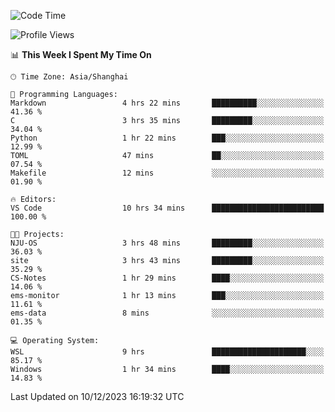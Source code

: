<!--START_SECTION:waka-->
![Code Time](http://img.shields.io/badge/Code%20Time-1%2C430%20hrs%2026%20mins-blue)

![Profile Views](http://img.shields.io/badge/Profile%20Views-1-blue)

📊 **This Week I Spent My Time On** 

```text
🕑︎ Time Zone: Asia/Shanghai

💬 Programming Languages: 
Markdown                 4 hrs 22 mins       ██████████░░░░░░░░░░░░░░░   41.36 % 
C                        3 hrs 35 mins       █████████░░░░░░░░░░░░░░░░   34.04 % 
Python                   1 hr 22 mins        ███░░░░░░░░░░░░░░░░░░░░░░   12.99 % 
TOML                     47 mins             ██░░░░░░░░░░░░░░░░░░░░░░░   07.54 % 
Makefile                 12 mins             ░░░░░░░░░░░░░░░░░░░░░░░░░   01.90 % 

🔥 Editors: 
VS Code                  10 hrs 34 mins      █████████████████████████   100.00 % 

🐱‍💻 Projects: 
NJU-OS                   3 hrs 48 mins       █████████░░░░░░░░░░░░░░░░   36.03 % 
site                     3 hrs 43 mins       █████████░░░░░░░░░░░░░░░░   35.29 % 
CS-Notes                 1 hr 29 mins        ████░░░░░░░░░░░░░░░░░░░░░   14.06 % 
ems-monitor              1 hr 13 mins        ███░░░░░░░░░░░░░░░░░░░░░░   11.61 % 
ems-data                 8 mins              ░░░░░░░░░░░░░░░░░░░░░░░░░   01.35 % 

💻 Operating System: 
WSL                      9 hrs               █████████████████████░░░░   85.17 % 
Windows                  1 hr 34 mins        ████░░░░░░░░░░░░░░░░░░░░░   14.83 % 
```


 Last Updated on 10/12/2023 16:19:32 UTC
<!--END_SECTION:waka-->